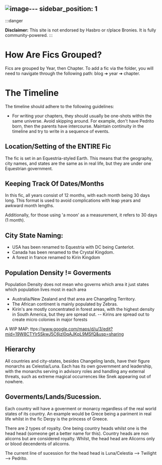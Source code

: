 ![image](https://github.com/StoneMcYT/susFic/assets/67421882/d3b92b5d-afd4-4543-8122-d97971ecc8a0)---
sidebar_position: 1
---

:::danger

**Disclaimer:** This site is not endorsed by Hasbro or r/place Bronies. It is fully community-powered.
:::

# How Are Fics Grouped?

Fics are grouped by Year, then Chapter. To add a fic via the folder, you will need to navigate through the following path: blog ➔ year ➔ chapter.

# The Timeline

The timeline should adhere to the following guidelines:

- For writing your chapters, they should usually be one-shots within the same universe. Avoid skipping around. For example, don't have Pedrito born, then the parents have intercourse. Maintain continuity in the timeline and try to write in a sequence of events.

## Location/Setting of the ENTIRE Fic

The fic is set in an Equestria-styled Earth. This means that the geography, city names, and states are the same as in real life, but they are under one Equestrian government.

## Keeping Track Of Dates/Months

In this fic, all years consist of 12 months, with each month being 30 days long. This format is used to avoid complications with leap years and awkward month lengths.

Additionally, for those using 'a moon' as a measurement, it refers to 30 days (1 month).

## City State Naming:

- USA has been renamed to Equestria with DC being Canterlot.
- Canada has been renamed to the Crystal Kingdom.
- A forest in france renamed to Kirin Kingdom
## Population Density != Goverments
Population Density does not mean who governs which area it just states which population lives most in each area

- Australia/New Zealand and that area are Changeling Territory.
- The African continent is mainly populated by Zebras.
- Kirin's are mostly concentrated in forest areas, with the highest density in South America, but they are spread out.
-- Kirins are spread out to create micro colonies in major forests

A WIP MAP:
ttps://www.google.com/maps/d/u/3/edit?mid=19W8CTYlr5SkwJ5C6jzI0qAJKpL9MSfQ&usp=sharing
## Hierarchy

All countries and city-states, besides Changeling lands, have their figure monarchs as Celestia/Luna. Each has its own government and leadership, with the monarchs serving in advisory roles and handling any external threats, such as extreme magical occurrences like Snek appearing out of nowhere.

## Goverments/Lands/Sucession.

Each country will have a goverment or monarcy regardless of the real world states of its country. An example would be Grece being a pariment in real life whilst in the fic Derpy is the princess of Greece.

There are 2 types of royalty. One being country heads whilst one is the head head (someone get a better name for this). 
Country heads are non alicorns but are considered royalty. Whilst, the head head are Alicorns only or blood decendents of alicorns.

The current line of sucession for the head head is Luna/Celestia --> Twilight --> Pedrito.

